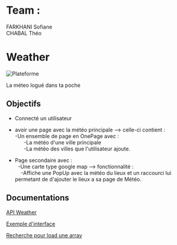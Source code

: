 # Team :
FARKHANI Sofiane  
CHABAL Théo

# Weather
![Plateforme](https://img.shields.io/badge/iOS-000000?style=for-the-badge&logo=ios&logoColor=white)  
  
La méteo logué dans ta poche

## Objectifs

- Connecté un utilisateur   
- avoir une page avec la météo principale --> celle-ci contient :  
    -Un ensemble de page en OnePage avec :  
      -La météo d'une ville principale   
      -La météo des villes que l'utilisateur ajoute. 
      
- Page secondaire avec :   
      -Une carte type google map --> fonctionnalité :  
          -Affiche une PopUp avec la météo du lieux et un raccourci lui permetant de d'ajouter le lieux a sa page de Météo. 

## Documentations
[API Weather](https://weather.com/swagger-docs/ui/sun/v1/sunV1DailyForecast.json)

[Exemple d'interface](https://drive.google.com/file/d/1ttyf0pIskBcAXpwc9CHX6P0P-vQW0Q7W/view?usp=sharing)
  
[Recherche pour load une array]("https://stackoverflow.com/questions/63091889/flutter-firebase-get-array-from-firestore-and-assign-it-to-a-list")

